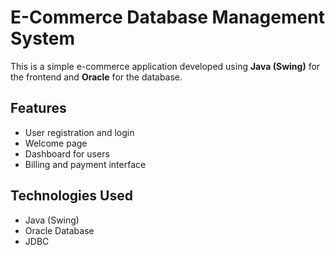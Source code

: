 # E-Commerce Database Management System

This is a simple e-commerce application developed using **Java (Swing)** for the frontend and **Oracle** for the database.

## Features

- User registration and login
- Welcome page
- Dashboard for users
- Billing and payment interface

## Technologies Used

- Java (Swing)
- Oracle Database
- JDBC


